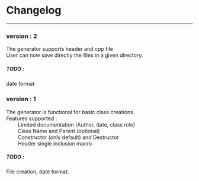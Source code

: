 # Changelog

---

### version : 2
The generator supports header and cpp file<br/>
User can now save directly the files in a given directory.<br/>

##### TODO : 
date format

### version : 1
The generator is functional for basic class creations.<br/>
Features supported : <br/>
        Limited documentation (Author, date, class role)<br/>
        Class Name and Parent (optional)<br/>
        Constructor (only default) and Destructor<br/>
        Header single inclusion macro

##### TODO : 
File creation, date format. 